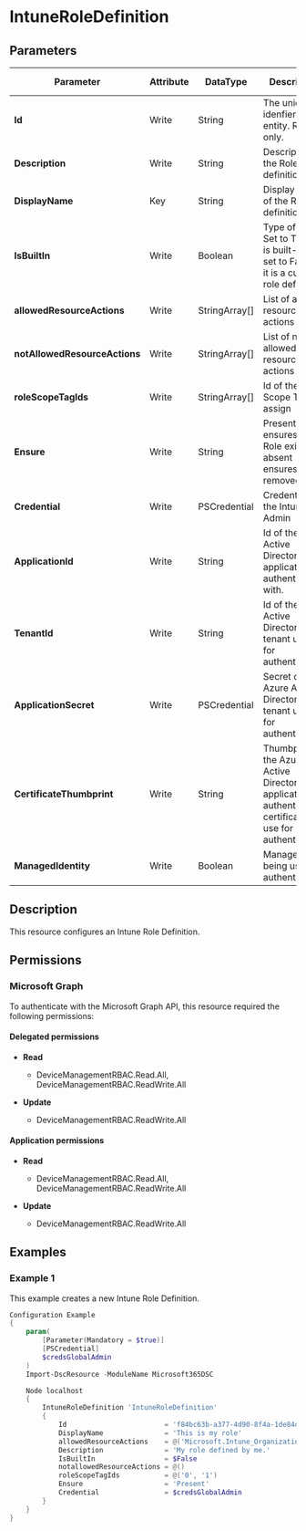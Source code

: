 ﻿# IntuneRoleDefinition

## Parameters

| Parameter | Attribute | DataType | Description | Allowed Values |
| --- | --- | --- | --- | --- |
| **Id** | Write | String | The unique idenfier for an entity. Read-only. | |
| **Description** | Write | String | Description of the Role definition. | |
| **DisplayName** | Key | String | Display Name of the Role definition. | |
| **IsBuiltIn** | Write | Boolean | Type of Role. Set to True if it is built-in, or set to False if it is a custom role definition. | |
| **allowedResourceActions** | Write | StringArray[] | List of allowed resource actions | |
| **notAllowedResourceActions** | Write | StringArray[] | List of not allowed resource actions | |
| **roleScopeTagIds** | Write | StringArray[] | Id of the Scope Tags to assign | |
| **Ensure** | Write | String | Present ensures the Role exists, absent ensures it is removed. | `Present`, `Absent` |
| **Credential** | Write | PSCredential | Credentials of the Intune Admin | |
| **ApplicationId** | Write | String | Id of the Azure Active Directory application to authenticate with. | |
| **TenantId** | Write | String | Id of the Azure Active Directory tenant used for authentication. | |
| **ApplicationSecret** | Write | PSCredential | Secret of the Azure Active Directory tenant used for authentication. | |
| **CertificateThumbprint** | Write | String | Thumbprint of the Azure Active Directory application's authentication certificate to use for authentication. | |
| **ManagedIdentity** | Write | Boolean | Managed ID being used for authentication. | |


## Description

This resource configures an Intune Role Definition.

## Permissions

### Microsoft Graph

To authenticate with the Microsoft Graph API, this resource required the following permissions:

#### Delegated permissions

- **Read**

    - DeviceManagementRBAC.Read.All, DeviceManagementRBAC.ReadWrite.All

- **Update**

    - DeviceManagementRBAC.ReadWrite.All

#### Application permissions

- **Read**

    - DeviceManagementRBAC.Read.All, DeviceManagementRBAC.ReadWrite.All

- **Update**

    - DeviceManagementRBAC.ReadWrite.All

## Examples

### Example 1

This example creates a new Intune Role Definition.

```powershell
Configuration Example
{
    param(
        [Parameter(Mandatory = $true)]
        [PSCredential]
        $credsGlobalAdmin
    )
    Import-DscResource -ModuleName Microsoft365DSC

    Node localhost
    {
        IntuneRoleDefinition 'IntuneRoleDefinition'
        {
            Id                        = 'f84bc63b-a377-4d90-8f4a-1de84d36a429'
            DisplayName               = 'This is my role'
            allowedResourceActions    = @('Microsoft.Intune_Organization_Read', 'Microsoft.Intune_Roles_Create', 'Microsoft.Intune_Roles_Read', 'Microsoft.Intune_Roles_Update')
            Description               = 'My role defined by me.'
            IsBuiltIn                 = $False
            notallowedResourceActions = @()
            roleScopeTagIds           = @('0', '1')
            Ensure                    = 'Present'
            Credential                = $credsGlobalAdmin
        }
    }
}
```

